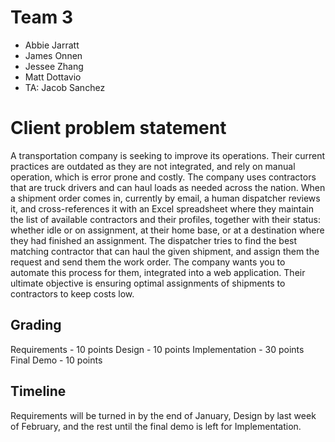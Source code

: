 # Team 3
* Abbie Jarratt
* James Onnen
* Jessee Zhang
* Matt Dottavio
* TA: Jacob Sanchez


# Client problem statement
A transportation company is seeking to improve its operations. Their current practices are outdated as they are not integrated, and rely on manual operation, which is error prone and costly. The company uses contractors that are truck drivers and can haul loads as needed across the nation. When a shipment order comes in, currently by email, a human dispatcher reviews it, and cross-references it with an Excel spreadsheet where they maintain the list of available contractors and their profiles, together with their status: whether idle or on assignment, at their home base, or at a destination where they had finished an assignment. The dispatcher tries to find the best matching contractor that can haul the given shipment, and assign them the request and send them the work order. The company wants you to automate this process for them, integrated into a web application. Their ultimate objective is ensuring optimal assignments of shipments to contractors to keep costs low.

## Grading
Requirements - 10 points
Design - 10 points
Implementation - 30 points
Final Demo - 10 points

## Timeline
Requirements will be turned in by the end of January,
Design by last week of February, and
the rest until the final demo is left for Implementation.


